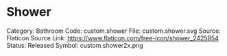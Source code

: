 # Shower

Category: Bathroom
Code: custom.shower
File: custom.shower.svg
Source: Flaticon
Source Link: https://www.flaticon.com/free-icon/shower_2425854
Status: Released
Symbol: custom.shower2x.png